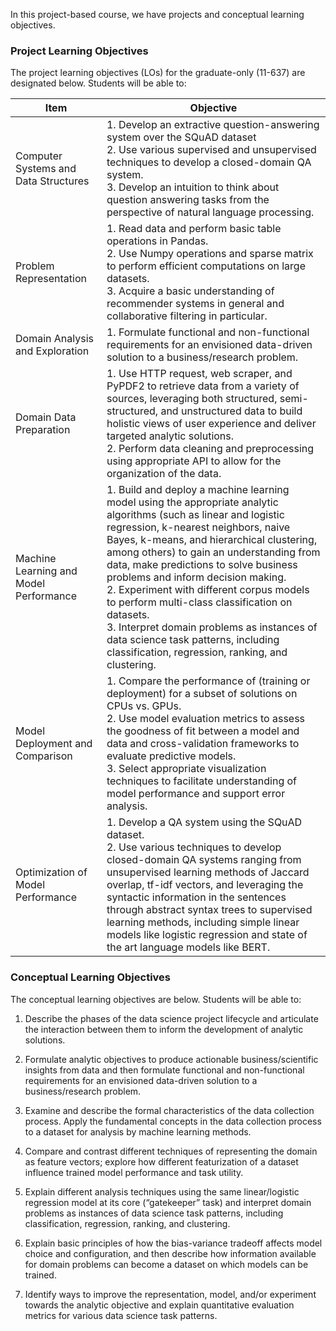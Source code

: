 In this project-based course, we have projects and conceptual learning objectives.

### Project Learning Objectives
The project learning objectives (LOs) for the graduate-only (11-637) are designated below. Students will be able to:

| Item                                   | Objective                                                                                                                                                                                                                                                                                                                                                                                                                                                                                                                                                                     |
|----------------------------------------|-------------------------------------------------------------------------------------------------------------------------------------------------------------------------------------------------------------------------------------------------------------------------------------------------------------------------------------------------------------------------------------------------------------------------------------------------------------------------------------------------------------------------------------------------------------------------------|
| Computer Systems and Data Structures   | 1. Develop an extractive question-answering system over the SQuAD dataset<br>2. Use various supervised and unsupervised techniques to develop a closed-domain QA system.<br>3. Develop an intuition to think about question answering tasks from the perspective of natural language processing.                                                                                                                                                                                                                                                                              |
| Problem Representation                 | 1. Read data and perform basic table operations in Pandas.<br>2. Use Numpy operations and sparse matrix to perform efficient computations on large datasets.<br>3. Acquire a basic understanding of recommender systems in general and collaborative filtering in particular.                                                                                                                                                                                                                                                                                                 |
| Domain Analysis and Exploration        | 1. Formulate functional and non-functional requirements for an envisioned data-driven solution to a business/research problem.                                                                                                                                                                                                                                                                                                                                                                                                                                                |
| Domain Data Preparation                | 1. Use HTTP request, web scraper, and PyPDF2 to retrieve data from a variety of sources, leveraging both structured, semi-structured, and unstructured data to build holistic views of user experience and deliver targeted analytic solutions.<br>2. Perform data cleaning and preprocessing using appropriate API to allow for the organization of the data.                                                                                                                                                                                                                |
| Machine Learning and Model Performance | 1. Build and deploy a machine learning model using the appropriate analytic algorithms (such as linear and logistic regression, k-nearest neighbors, naive Bayes, k-means, and hierarchical clustering, among others) to gain an understanding from data, make predictions to solve business problems and inform decision making.<br>2. Experiment with different corpus models to perform multi-class classification on datasets.<br>3. Interpret domain problems as instances of data science task patterns, including classification, regression, ranking, and clustering. |
| Model Deployment and Comparison        | 1. Compare the performance of (training or deployment) for a subset of solutions on CPUs vs. GPUs.<br>2. Use model evaluation metrics to assess the goodness of fit between a model and data and cross-validation frameworks to evaluate predictive models.<br>3. Select appropriate visualization techniques to facilitate understanding of model performance and support error analysis.                                                                                                                                                                                    |
| Optimization of Model Performance      | 1. Develop a QA system using the SQuAD dataset.<br>2. Use various techniques to develop closed-domain QA systems ranging from unsupervised learning methods of Jaccard overlap, tf-idf vectors, and leveraging the syntactic information in the sentences through abstract syntax trees to supervised learning methods, including simple linear models like logistic regression and state of the art language models like BERT.                                                                                                                                               |

### Conceptual Learning Objectives

The conceptual learning objectives are below. Students will be able to:

1. Describe the phases of the data science project lifecycle and articulate the interaction between them to inform the development of analytic solutions.

2. Formulate analytic objectives to produce actionable business/scientific insights from data and then formulate functional and non-functional requirements for an envisioned data-driven solution to a business/research problem.

3. Examine and describe the formal characteristics of the data collection process. Apply the fundamental concepts in the data collection process to a dataset for analysis by machine learning methods.

4. Compare and contrast different techniques of representing the domain as feature vectors; explore how different featurization of a dataset influence trained model performance and task utility.

5. Explain different analysis techniques using the same linear/logistic regression model at its core (“gatekeeper” task) and interpret domain problems as instances of data science task patterns, including classification, regression, ranking, and clustering.

6. Explain basic principles of how the bias-variance tradeoff affects model choice and configuration, and then describe how information available for domain problems can become a dataset on which models can be trained.

7. Identify ways to improve the representation, model, and/or experiment towards the analytic objective and explain quantitative evaluation metrics for various data science task patterns.